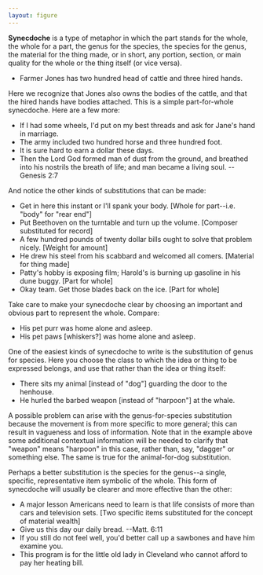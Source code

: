 ```yaml
---
layout: figure
---
```


**Synecdoche** is a type of metaphor in which the part stands for the whole, the whole for a part, the genus for the species, the species for the genus, the material for the thing made, or in short, any portion, section, or main quality for the whole or the thing itself (or vice versa).

 - Farmer Jones has two hundred head of cattle and three hired hands.
 
Here we recognize that Jones also owns the bodies of the cattle, and that the hired hands have bodies attached. This is a simple part-for-whole synecdoche. Here are a few more:

 - If I had some wheels, I'd put on my best threads and ask for Jane's hand in marriage.
 - The army included two hundred horse and three hundred foot.
 - It is sure hard to earn a dollar these days.
 - Then the Lord God formed man of dust from the ground, and breathed into his nostrils the breath of life; and man became a living soul. --Genesis 2:7
 
And notice the other kinds of substitutions that can be made:

 - Get in here this instant or I'll spank your body. [Whole for part--i.e. "body" for "rear end"]
 - Put Beethoven on the turntable and turn up the volume. [Composer substituted for record]
 - A few hundred pounds of twenty dollar bills ought to solve that problem nicely. [Weight for amount]
 - He drew his steel from his scabbard and welcomed all comers. [Material for thing made]
 - Patty's hobby is exposing film; Harold's is burning up gasoline in his dune buggy. [Part for whole]
 - Okay team. Get those blades back on the ice. [Part for whole]
 
Take care to make your synecdoche clear by choosing an important and obvious part to represent the whole. Compare:

 - His pet purr was home alone and asleep.
 - His pet paws [whiskers?] was home alone and asleep.
 
One of the easiest kinds of synecdoche to write is the substitution of genus for species. Here you choose the class to which the idea or thing to be expressed belongs, and use that rather than the idea or thing itself:

 - There sits my animal [instead of "dog"] guarding the door to the henhouse.
 - He hurled the barbed weapon [instead of "harpoon"] at the whale.
 
A possible problem can arise with the genus-for-species substitution because the movement is from more specific to more general; this can result in vagueness and loss of information. Note that in the example above some additional contextual information will be needed to clarify that "weapon" means "harpoon" in this case, rather than, say, "dagger" or something else. The same is true for the animal-for-dog substitution.

Perhaps a better substitution is the species for the genus--a single, specific, representative item symbolic of the whole. This form of synecdoche will usually be clearer and more effective than the other:

 - A major lesson Americans need to learn is that life consists of more than cars and television sets. [Two specific items substituted for the concept of material wealth]
 - Give us this day our daily bread. --Matt. 6:11
 - If you still do not feel well, you'd better call up a sawbones and have him examine you.
 - This program is for the little old lady in Cleveland who cannot afford to pay her heating bill.